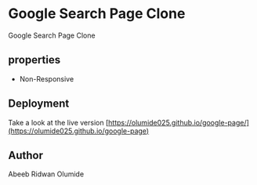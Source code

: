 # Google Search Page Clone
  Google Search Page Clone

## properties
- Non-Responsive

## Deployment
  Take a look at the live version [https://olumide025.github.io/google-page/](https://olumide025.github.io/google-page)

## Author
  Abeeb Ridwan Olumide